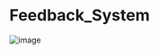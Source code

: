 # Feedback_System

![image](https://user-images.githubusercontent.com/79990108/109834796-939e4c00-7c68-11eb-8a22-ae87cd471755.png)

